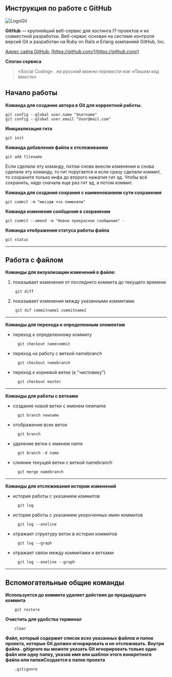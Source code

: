 ## Инструкция по работе с GitHub

![LogoGit](gitlogo.png)


**GitHub** — крупнейший веб-сервис для хостинга IT-проектов и их совместной разработки. Веб-сервис основан на системе контроля версий Git и разработан на Ruby on Rails и Erlang компанией GitHub, Inc.

<u>Адрес сайта GitHub:</u> *[https://github.com/](https://github.com/)*

**Слоган сервиса**

>«Social Coding» . *на русский можно перевести как «Пишем код вместе»*

## Начало работы

**Команда для создание автора в Git для корректной работы.**

    git config --global user.name "Username"
    git config --global user.email "User@mail.com"
    
**Инициализация гита**

    git init

**Команда добавления файла к отслеживанию**

    git add filename  

Если сделали эту команду, потом снова внесли изменения и снова сделали эту команду, то гит поругается и если сразу сделали коммит, то сохранитя только инфа до второго нажатия гит эд. Чтобы всё сохранить, надо сначала еще раз гит эд, а потом коммит.

**Команда для создания сохрания с наименованием сути сохранения**

    git commit -m "месэдж что поменяли"

**Команда изменения сообщения в сохранении**

    git commit --amend -m "Новое прекрасное сообщение" - 

**Команда отображения статуса работы файла**

    git status
***
## Работа с файлом

**Команды для визуализации изменений в файле:**
1. показывает изменения от последнего коммита до текущего времени

        git diff

2. показывает изменения между указанными коммитами

        git dif commitname1 commitname2
***
**Команды для перехода к определенным элементам**
* переход к определенному коммиту

        git checkout namecommit

* переход на работу с веткой namebranch

        git checkout namebranch

* переход к корневой ветке (к "чистовику")

        git checkout master
***
**Команды для работы с ветками**
* создание новой ветки с именем newname

        git branch newname
* отображение всех веток

        git branch

* удаление ветки с именем name

        git branch -d name
* слияние текущей ветки с веткой namebranch

        git merge namebranch
***
**Команды для отслеживания истории изменений**

* история работы с указанием коммитов

        git log

* история работы с указанием укороченных имен коммитов

        git log --oneline

* отражает структуру веток в истории коммитов

        git log --graph

* отражает связи между коммитами и ветками

        git log --oneline --graph
***
## Вспомогательные общие команды
**Используется до коммита удаляет действия до предыдущего коммита**

        git restore
**Очистить для удобства терминал**

        clear
**Файл, который содержит список всех указанных файлов и папок проекта, которые Git должен игнорировать и не отслеживать. Внутри файла . gitignore вы можете указать Git игнорировать только один файл или одну папку, указав имя или шаблон этого конкретного файла или папкиСоздается в папке проекта**

        .gitignore